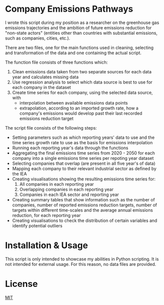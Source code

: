 <h1> Company Emissions Pathways </h1>

I wrote this script during my position as a researcher on the greenhouse gas emissions trajectories and the ambition of future emissions reduction for "non-state actors" (entities other than countries with substantial emissions, such as companies, cities, etc.).

There are two files, one for the main functions used in cleaning, selecting and transformation of the data and one containing the actual script.

The function file consists of three functions which:
1) Clean emissions data taken from two separate sources for each data year and calculates missing data
2) Use regression analysis to select which data source is best to use for each company in the dataset
3) Create time series for each company, using the selected data source, with 
    - interpolation between available emissions data points 
    - extrapolation, according to an imported growth rate, how a company's emissions would develop past their last recorded emissions reduction target

The script file consists of the following steps:

- Setting parameters such as which reporting years' data to use and the time series growth rate to use as the basis for emissions interpolation
- Running each reporting year's data through the functions
- Aggregating the final emissions time series from 2020 - 2050 for each company into a single emissions time series per repoting year dataset
- Selecting companies that overlap (are present in all five year's of data) 
- Mapping each company to their relevant industrial sector as defined by the IEA
- Creating visualisations showing the resulting emissions time series for:
    1) All companies in each reporting year
    2) Overlapping companies in each reporting year
    3) Companies in each IEA sector and reporting year
- Creating summary tables that show information such as the number of companies, number of reported emissions reduction targets, number of targets within different time-scales and the average annual emissions reduction, for each reporting year
- Creating visualisations to check the distribution of certain variables and identify potential outliers


<h1> Installation & Usage </h1>

This script is only intended to showcase my abilities in Python scripting. It is not intended for external usage. For this reason, no data files are provided.

<h1> License </h1>

[MIT](https://choosealicense.com/licenses/mit/)
